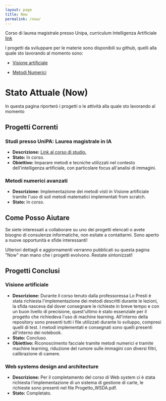 ```yaml
---
layout: page
title: Now
permalink: /now/
---
```




Corso di laurea magistrale presso Unipa, curriculum Intelligenza Artificiale [link](https://www.unipa.it/dipartimenti/ingegneria/cds/ingegneriainformatica2035/?pagina=insegnamenti)

I progetti da sviluppare per le materie sono disponibili su github, quelli alla quale sto lavorando al momento sono:

- [Visione artificiale](https://github.com/Montenigri/VisioneArtificiale)
  
- [Metodi Numerici](https://github.com/Montenigri/Splines)
  


# Stato Attuale (Now)

In questa pagina riporterò i progetti o le attività alla quale sto lavorando al momento

## Progetti Correnti

### Studi presso UniPA: Laurea magistrale in IA
- **Descrizione:** [Link al corso di studio.](https://www.unipa.it/dipartimenti/ingegneria/cds/ingegneriainformatica2035/?pagina=insegnamenti)
- **Stato:** In corso.
- **Obiettivo:** Imparare metodi e tecniche utilizzati nel contesto dell'intelligenza artificiale, con particolare focus all'analisi di immagini.

### Metodi numerici avanzati 
- **Descrizione:** Implementazione dei metodi visti in Visione artificiale tramite l'uso di soli metodi matematici implementati from scratch.
- **Stato:** In corso.


## Come Posso Aiutare

Se siete interessati a collaborare su uno dei progetti elencati o avete bisogno di consulenze informatiche, non esitate a contattarmi. Sono aperto a nuove opportunità e sfide interessanti!

Ulteriori dettagli e aggiornamenti verranno pubblicati su questa pagina "Now" man mano che i progetti evolvono. Restate sintonizzati!


## Progetti Conclusi

### Visione artificiale
- **Descrizione:** Durante il corso tenuto dalla professoressa Lo Presti è stata richiesta l'implementazione dei metodi descritti durante le lezioni, la sfida nasceva dal dover consegnare le richieste in breve tempo e con un buon livello di precisione, quest'ultimo è stato essenziale per il progetto che richiedeva l'uso di machine learning. All'interno della repository sono presenti tutti i file utilizzati durante lo sviluppo, compresi quelli di test. I metodi implementati e consegnati sono quelli presenti all'interno dei notebook.
- **Stato:** Concluso.
- **Obiettivo:** Riconoscimento facciale tramite metodi numerici e tramite machine learning, riduzione del rumore sulle immagini con diversi filtri, calibrazione di camere.

### Web systems design and architecture
- **Descrizione:** Per il completamento del corso di Web system ci è stata richiesta l'implementazione di un sistema di gestione di carte, le richieste sono presenti nel file Progetto_WSDA.pdf.
- **Stato:** Completato.

